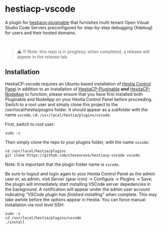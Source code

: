 # hestiacp-vscode
A plugin for [hestiacp-pluginable](https://github.com/steveorevo/hestiacp-pluginable) that furnishes multi-tenant Open Visual Studio Code Servers preconfigured for step-by-step debugging (Xdebug) for users and their hosted domains. 

&nbsp;
> :warning: !!! Note: this repo is in progress; when completed, a release will appear in the release tab.

## Installation
HestiaCP-vscode requires an Ubuntu based installation of [Hestia Control Panel](https://hestiacp.com) in addition to an installation of [HestiaCP-Pluginable](https://github.com/steveorevo/hestiacp-pluginable) ***and*** [HesitaCP-NodeApp](https://github.com/steveorevo/hestiacp-nodeapp) to function; please ensure that you have first installed both Pluginable and NodeApp on your Hestia Control Panel before proceeding. Switch to a root user and simply clone this project to the /usr/local/hestia/plugins folder. It should appear as a subfolder with the name `vscode`, i.e. `/usr/local/hestia/plugins/vscode`.

First, switch to root user:
```
sudo -s
```

Then simply clone the repo to your plugins folder, with the name `vscode`:

```
cd /usr/local/hestia/plugins
git clone https://github.com/steveorevo/hestiacp-vscode vscode
```

Note: It is important that the plugin folder name is `vscode`.

Be sure to logout and login again to your Hestia Control Panel as the admin user or, as admin, visit Server (gear icon) -> Configure -> Plugins -> Save; the plugin will immediately start installing VSCode server depedencies in the background. A notification will appear under the admin user account indicating *"VSCode plugin has finished installing"* when complete. This may take awhile before the options appear in Hestia. You can force manual installation via root level SSH:

```
sudo -s
cd /usr/local/hestia/plugins/vscode
./install
```